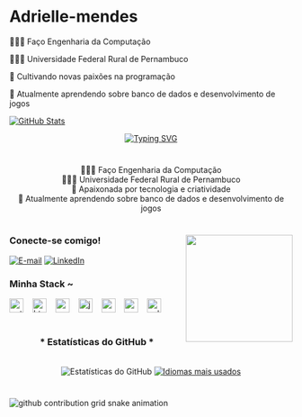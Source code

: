 # Adrielle-mendes
👩🏻‍💻 Faço Engenharia da Computação

👩🏻‍🎓 Universidade Federal Rural de Pernambuco

🌷 Cultivando novas paixões na programação

💭 Atualmente aprendendo sobre banco de dados e desenvolvimento de jogos 



[![GitHub Stats](https://github-readme-stats.vercel.app/api?username=AdrielleMendes&show_icons=true&theme=dark&include_all_commits=true)](https://github.com/AdrielleMendes)


<div align="center">
  <a href="https://git.io/typing-svg">
    <img src="https://readme-typing-svg.demolab.com?font=Fira+Code&weight=500&size=22&pause=1000&color=FF00F6&center=true&vCenter=true&random=false&width=524&lines=%E2%8A%B9+Welcome+to+my+profile!+%CB%99%E1%B5%95%CB%99+%E2%8A%B9+" alt="Typing SVG">
  </a>
</div>

<img align="center" alt="" src="./src/header-gif.gif">

#

<p align="center">
  👩🏻‍💻 Faço Engenharia da Computação
  <br>
  👩🏻‍🎓 Universidade Federal Rural de Pernambuco
  <br>
  🌷 Apaixonada por tecnologia e criatividade
  <br>
  💭 Atualmente aprendendo sobre banco de dados e desenvolvimento de jogos
</p>

#

<img align="right" alt="" height="190px" src="./src/study.gif">

<h3 align="left">Conecte-se comigo!</h3>

[![E-mail](https://img.shields.io/badge/-Email-000?style=for-the-badge&logo=microsoft-outlook&logoColor=FF00F6&color:FFF)](mailto:seu.email@exemplo.com)
[![LinkedIn](https://img.shields.io/badge/-LinkedIn-000?style=for-the-badge&logo=linkedin&logoColor=FF00F6&color:FFF)](https://www.linkedin.com/in/seu-perfil-linkedin/)

<h3 align="left">Minha Stack ~</h3>

<div align="left">
  <img src="https://cdn.jsdelivr.net/gh/devicons/devicon/icons/python/python-original.svg" height="25" alt="python logo" />
  <img width="8" />
  <img src="https://cdn.jsdelivr.net/gh/devicons/devicon/icons/html5/html5-original.svg" height="25" alt="html5 logo" />
  <img width="8" />
  <img src="https://cdn.jsdelivr.net/gh/devicons/devicon/icons/css3/css3-original.svg" height="25" alt="css3 logo" />
  <img width="8" />
  <img src="https://cdn.jsdelivr.net/gh/devicons/devicon/icons/javascript/javascript-plain.svg" height="25" alt="javascript logo" />
  <img width="8" />
  <img src="https://cdn.jsdelivr.net/gh/devicons/devicon/icons/mysql/mysql-original.svg" height="25" alt="mysql logo" />
  <img width="8" />
  <img src="https://cdn.jsdelivr.net/gh/devicons/devicon/icons/postgresql/postgresql-original.svg" height="25" alt="postgresql logo" />
  <img width="8" />
  <img src="https://cdn.jsdelivr.net/gh/devicons/devicon/icons/sqlite/sqlite-original.svg" height="25" alt="sqlite logo" />
</div>

#

<div style="text-align: center;" align="center">
  <h3>* Estatísticas do GitHub *</h3>
  <br>
  <img src="https://github-readme-stats.vercel.app/api?username=AdrielleMendes&hide_title=true&show_icons=true&include_all_commits=false&count_private=true&line_height=25&hide=issues&bg_color=000&title_color=FF00F6&text_color=FFF&border_radius=3&border_color=36123c&icon_color=FF00F6&theme=jolly" alt="Estatísticas do GitHub">

  <a href="https://github.com/AdrielleMendes/github-readme-stats">
    <img src="https://github-readme-stats.vercel.app/api/top-langs/?username=AdrielleMendes&line_height=10&card_width=290&layout=compact&hide_title=false&count_private=true&langs_count=4&show_icons=true&title_color=FF00F6&hide=html,scss,less&bg_color=000&text_color=8B8B8B&border_radius=3&border_color=561760&count_private=true" alt="Idiomas mais usados">
  </a>
</div>

#

<picture align="center">
  <source media="(prefers-color-scheme: dark)" srcset="https://raw.githubusercontent.com/AdrielleMendes/AdrielleMendes/output/github-contribution-grid-snake-dark.svg">
  <source media="(prefers-color-scheme: light)" srcset="https://raw.githubusercontent.com/AdrielleMendes/AdrielleMendes/output/github-contribution-grid-snake-dark.svg">
  <img align="center" alt="github contribution grid snake animation" src="https://raw.githubusercontent.com/AdrielleMendes/AdrielleMendes/output/github-contribution-grid-snake.svg">
</picture>

